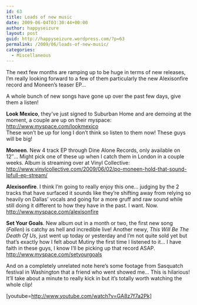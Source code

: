 ```yaml
---
id: 63
title: Loads of new music
date: 2009-06-04T03:30:44+00:00
author: happyseizure
layout: post
guid: http://happyseizure.wordpress.com/?p=63
permalink: /2009/06/loads-of-new-music/
categories:
  - Miscellaneous
---
```

The next few months are ramping up to be huge in terms of new releases, I&#8217;m really looking forward to a few of them particularly the new Alexisonfire record and Moneen&#8217;s teaser EP&#8230;

A whole bunch of new songs have gone up over the past few days, give them a listen!

**Look Mexico**, they&#8217;ve just signed to Suburban Home and are demoing at the moment, a couple are up on their myspace:  
[http://www.myspace.com/lookmexico  
](http://www.myspace.com/lookmexico) These won&#8217;t be up for long I don&#8217;t think so listen to them now! These guys will be big!

**Moneen**. New 4 track EP through Dine Alone Records, only available on 12&#8243;&#8230; Might pick one of these up when I catch them in London in a couple weeks. Album is streaming over at Vinyl Collective:  
<http://www.vinylcollective.com/2009/06/02/po-moneen-hold-that-sound-lpfull-ep-stream/>

**Alexisonfire**. I think I&#8217;m going to really enjoy this one&#8230; judging by the 2 tracks that have surfaced it sounds like they&#8217;re shifting away from relying so heavily on Dallas&#8217; vocals and going for a more gruff and raw sound while still doing it different to how they have in the past. I want. Now.  
<http://www.myspace.com/alexisonfire>

**Set Your Goals**. New album out in a month or two, the first new song (_Fallen_) is catchy as hell and incredible live! Another newy, _This Will Be The Death Of Us_, just went up today or yesterday and I&#8217;m not quite sold yet but that&#8217;s exactly how I felt about Mutiny the first time I listened to it&#8230; I have faith in these guys, I know I&#8217;ll be picking up that record ASAP.  
<http://www.myspace.com/setyourgoals>

And on a completely unrelated note here&#8217;s some footage from Sasquatch festival in Washington that a friend who went showed me&#8230; This is hilarious! It&#8217;ll take about a minute to really kick in but it&#8217;s totally worth watching the whole clip!

[youtube=http://www.youtube.com/watch?v=GA8z7f7a2Pk]